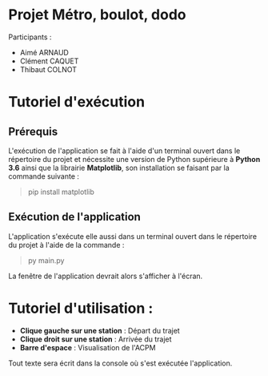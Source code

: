 ﻿# Projet Métro, boulot, dodo

Participants :
- Aimé ARNAUD
- Clément CAQUET
- Thibaut COLNOT
	
# Tutoriel d'exécution

## Prérequis
L'exécution de l'application se fait à l'aide d'un terminal ouvert dans le répertoire du projet et nécessite une version de Python supérieure à **Python 3.6** ainsi que la librairie **Matplotlib**, son installation se faisant par la commande suivante :
> pip install matplotlib

## Exécution de l'application
L'application s'exécute elle aussi dans un terminal ouvert dans le répertoire du projet  à l'aide de la commande :
> py main.py

La fenêtre de l'application devrait alors s'afficher à l'écran.

# Tutoriel d'utilisation :

- **Clique gauche sur une station** : Départ du trajet
- **Clique droit sur une station** : Arrivée du trajet
- **Barre d'espace** : Visualisation de l'ACPM

Tout texte sera écrit dans la console où s'est exécutée l'application.
